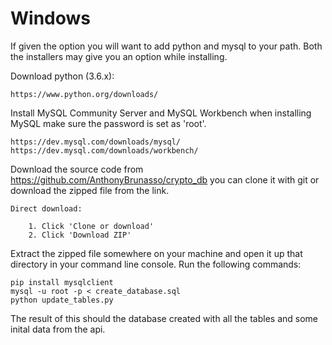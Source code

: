 Windows
=======

If given the option you will want to add python and mysql to your path. Both the installers may give you an option while installing.

Download python (3.6.x):

    https://www.python.org/downloads/

Install MySQL Community Server and MySQL Workbench when installing MySQL make sure the password is set as 'root'.

    https://dev.mysql.com/downloads/mysql/
    https://dev.mysql.com/downloads/workbench/

Download the source code from https://github.com/AnthonyBrunasso/crypto_db you can clone it with git or download the zipped file from the link.

    Direct download:

        1. Click 'Clone or download' 
        2. Click 'Download ZIP'

Extract the zipped file somewhere on your machine and open it up that directory in your command line console. Run the following commands:

    pip install mysqlclient
    mysql -u root -p < create_database.sql
    python update_tables.py

The result of this should the database created with all the tables and some inital data from the api.
